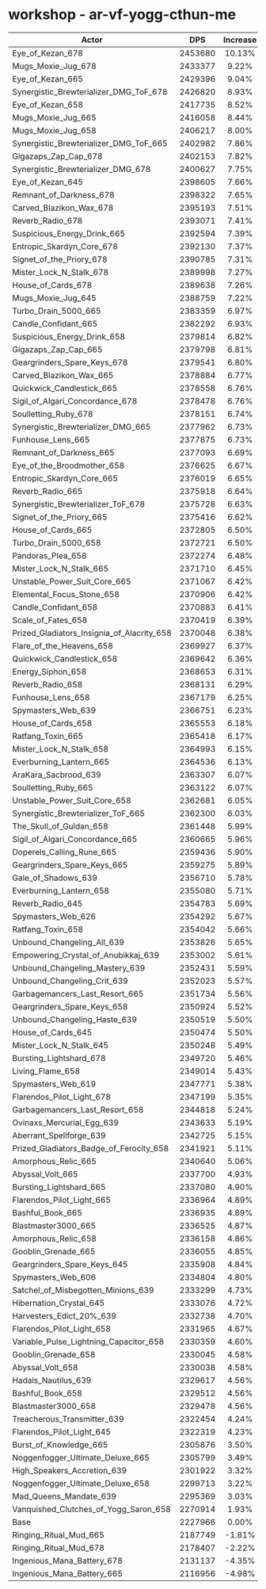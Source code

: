 # workshop - ar-vf-yogg-cthun-me
| Actor | DPS | Increase |
|---|:---:|:---:|
|Eye_of_Kezan_678|2453680|10.13%|
|Mugs_Moxie_Jug_678|2433377|9.22%|
|Eye_of_Kezan_665|2429396|9.04%|
|Synergistic_Brewterializer_DMG_ToF_678|2426820|8.93%|
|Eye_of_Kezan_658|2417735|8.52%|
|Mugs_Moxie_Jug_665|2416058|8.44%|
|Mugs_Moxie_Jug_658|2406217|8.00%|
|Synergistic_Brewterializer_DMG_ToF_665|2402982|7.86%|
|Gigazaps_Zap_Cap_678|2402153|7.82%|
|Synergistic_Brewterializer_DMG_678|2400627|7.75%|
|Eye_of_Kezan_645|2398605|7.66%|
|Remnant_of_Darkness_678|2398322|7.65%|
|Carved_Blazikon_Wax_678|2395193|7.51%|
|Reverb_Radio_678|2393071|7.41%|
|Suspicious_Energy_Drink_665|2392594|7.39%|
|Entropic_Skardyn_Core_678|2392130|7.37%|
|Signet_of_the_Priory_678|2390785|7.31%|
|Mister_Lock_N_Stalk_678|2389998|7.27%|
|House_of_Cards_678|2389638|7.26%|
|Mugs_Moxie_Jug_645|2388759|7.22%|
|Turbo_Drain_5000_665|2383359|6.97%|
|Candle_Confidant_665|2382292|6.93%|
|Suspicious_Energy_Drink_658|2379814|6.82%|
|Gigazaps_Zap_Cap_665|2379798|6.81%|
|Geargrinders_Spare_Keys_678|2379541|6.80%|
|Carved_Blazikon_Wax_665|2378884|6.77%|
|Quickwick_Candlestick_665|2378558|6.76%|
|Sigil_of_Algari_Concordance_678|2378478|6.76%|
|Soulletting_Ruby_678|2378151|6.74%|
|Synergistic_Brewterializer_DMG_665|2377962|6.73%|
|Funhouse_Lens_665|2377875|6.73%|
|Remnant_of_Darkness_665|2377093|6.69%|
|Eye_of_the_Broodmother_658|2376625|6.67%|
|Entropic_Skardyn_Core_665|2376019|6.65%|
|Reverb_Radio_665|2375918|6.64%|
|Synergistic_Brewterializer_ToF_678|2375728|6.63%|
|Signet_of_the_Priory_665|2375416|6.62%|
|House_of_Cards_665|2372805|6.50%|
|Turbo_Drain_5000_658|2372721|6.50%|
|Pandoras_Plea_658|2372274|6.48%|
|Mister_Lock_N_Stalk_665|2371710|6.45%|
|Unstable_Power_Suit_Core_665|2371067|6.42%|
|Elemental_Focus_Stone_658|2370906|6.42%|
|Candle_Confidant_658|2370883|6.41%|
|Scale_of_Fates_658|2370419|6.39%|
|Prized_Gladiators_Insignia_of_Alacrity_658|2370048|6.38%|
|Flare_of_the_Heavens_658|2369927|6.37%|
|Quickwick_Candlestick_658|2369642|6.36%|
|Energy_Siphon_658|2368653|6.31%|
|Reverb_Radio_658|2368131|6.29%|
|Funhouse_Lens_658|2367179|6.25%|
|Spymasters_Web_639|2366751|6.23%|
|House_of_Cards_658|2365553|6.18%|
|Ratfang_Toxin_665|2365418|6.17%|
|Mister_Lock_N_Stalk_658|2364993|6.15%|
|Everburning_Lantern_665|2364536|6.13%|
|AraKara_Sacbrood_639|2363307|6.07%|
|Soulletting_Ruby_665|2363122|6.07%|
|Unstable_Power_Suit_Core_658|2362681|6.05%|
|Synergistic_Brewterializer_ToF_665|2362300|6.03%|
|The_Skull_of_Guldan_658|2361448|5.99%|
|Sigil_of_Algari_Concordance_665|2360665|5.96%|
|Doperels_Calling_Rune_665|2359436|5.90%|
|Geargrinders_Spare_Keys_665|2359275|5.89%|
|Gale_of_Shadows_639|2356710|5.78%|
|Everburning_Lantern_658|2355080|5.71%|
|Reverb_Radio_645|2354783|5.69%|
|Spymasters_Web_626|2354292|5.67%|
|Ratfang_Toxin_658|2354042|5.66%|
|Unbound_Changeling_All_639|2353826|5.65%|
|Empowering_Crystal_of_Anubikkaj_639|2353002|5.61%|
|Unbound_Changeling_Mastery_639|2352431|5.59%|
|Unbound_Changeling_Crit_639|2352023|5.57%|
|Garbagemancers_Last_Resort_665|2351734|5.56%|
|Geargrinders_Spare_Keys_658|2350924|5.52%|
|Unbound_Changeling_Haste_639|2350519|5.50%|
|House_of_Cards_645|2350474|5.50%|
|Mister_Lock_N_Stalk_645|2350248|5.49%|
|Bursting_Lightshard_678|2349720|5.46%|
|Living_Flame_658|2349014|5.43%|
|Spymasters_Web_619|2347771|5.38%|
|Flarendos_Pilot_Light_678|2347199|5.35%|
|Garbagemancers_Last_Resort_658|2344818|5.24%|
|Ovinaxs_Mercurial_Egg_639|2343633|5.19%|
|Aberrant_Spellforge_639|2342725|5.15%|
|Prized_Gladiators_Badge_of_Ferocity_658|2341921|5.11%|
|Amorphous_Relic_665|2340640|5.06%|
|Abyssal_Volt_665|2337700|4.93%|
|Bursting_Lightshard_665|2337080|4.90%|
|Flarendos_Pilot_Light_665|2336964|4.89%|
|Bashful_Book_665|2336935|4.89%|
|Blastmaster3000_665|2336525|4.87%|
|Amorphous_Relic_658|2336158|4.86%|
|Gooblin_Grenade_665|2336055|4.85%|
|Geargrinders_Spare_Keys_645|2335908|4.84%|
|Spymasters_Web_606|2334804|4.80%|
|Satchel_of_Misbegotten_Minions_639|2333299|4.73%|
|Hibernation_Crystal_645|2333076|4.72%|
|Harvesters_Edict_20%_639|2332738|4.70%|
|Flarendos_Pilot_Light_658|2331965|4.67%|
|Variable_Pulse_Lightning_Capacitor_658|2330359|4.60%|
|Gooblin_Grenade_658|2330045|4.58%|
|Abyssal_Volt_658|2330038|4.58%|
|Hadals_Nautilus_639|2329617|4.56%|
|Bashful_Book_658|2329512|4.56%|
|Blastmaster3000_658|2329478|4.56%|
|Treacherous_Transmitter_639|2322454|4.24%|
|Flarendos_Pilot_Light_645|2322319|4.23%|
|Burst_of_Knowledge_665|2305876|3.50%|
|Noggenfogger_Ultimate_Deluxe_665|2305799|3.49%|
|High_Speakers_Accretion_639|2301922|3.32%|
|Noggenfogger_Ultimate_Deluxe_658|2299713|3.22%|
|Mad_Queens_Mandate_639|2295369|3.03%|
|Vanquished_Clutches_of_Yogg_Saron_658|2270914|1.93%|
|Base|2227966|0.00%|
|Ringing_Ritual_Mud_665|2187749|-1.81%|
|Ringing_Ritual_Mud_678|2178407|-2.22%|
|Ingenious_Mana_Battery_678|2131137|-4.35%|
|Ingenious_Mana_Battery_665|2116956|-4.98%|
